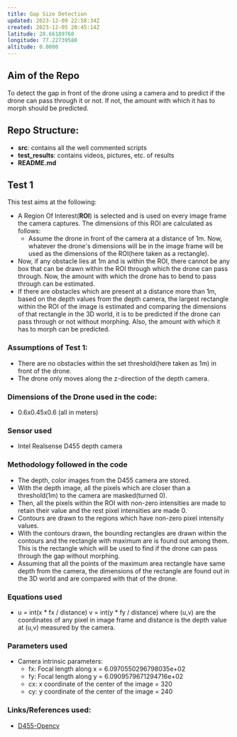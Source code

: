 ```yaml
---
title: Gap Size Detection
updated: 2023-12-09 22:58:34Z
created: 2023-12-05 20:45:14Z
latitude: 28.66189760
longitude: 77.22739580
altitude: 0.0000
---
```


## Aim of the Repo
To detect the gap in front of the drone using a camera and to predict if the drone can pass through it or not. If not, the amount with which it has to morph should be predicted.

## Repo Structure:
- **src**: contains all the well commented scripts
- **test_results**: contains videos, pictures, etc. of results 
- **README.md**

## Test 1
This test aims at the following:
- A Region Of Interest(**ROI**) is selected and is used on every image frame the camera captures. The dimensions of this ROI are calculated as follows:
	- Assume the drone in front of the camera at a distance of 1m. Now, whatever the drone's dimensions will be in the image frame will be used as the dimensions of the ROI(here taken as a rectangle). 
- Now, if any obstacle lies at 1m and is within the ROI, there cannot be any box that can be drawn within the ROI through which the drone can pass through. Now, the amount with which the drone has to bend to pass through can be estimated.
- If there are obstacles which are present at a distance more than 1m, based on the depth values from the depth camera, the largest rectangle within the ROI of the image is estimated and comparing the dimensions of that rectangle in the 3D world, it is to be predicted if the drone can pass through or not without morphing. Also, the amount with which it has to morph can be predicted.

### Assumptions of Test 1:
- There are no obstacles within the set threshold(here taken as 1m) in front of the drone.
- The drone only moves along the z-direction of the depth camera.

### Dimensions of the Drone used in the code:
- 0.6x0.45x0.6 (all in meters)

### Sensor used
- Intel Realsense D455 depth camera

### Methodology followed in the code
- The depth, color images from the D455 camera are stored.
- With the depth image, all the pixels which are closer than a threshold(1m) to the camera are masked(turned 0).
-  Then, all the pixels within the ROI with non-zero intensities are made to retain their value and the rest pixel intensities are made 0.
-  Contours are drawn to the regions which have non-zero pixel intensity values.
-  With the contours drawn, the bounding rectangles are drawn within the contours and the rectangle with maximum are is found out among them. This is the rectangle which will be used to find if the drone can pass through the gap without morphing.
-  Assuming that all the points of the maximum area rectangle have same depth from the camera, the dimensions of the rectangle are found out in the 3D world and are compared with that of the drone.

### Equations used
- u = int(x * fx / distance)
v = int(y * fy / distance)
where (u,v) are the coordinates of any pixel in image frame and distance is the depth value at (u,v) measured by the camera.

### Parameters used
- Camera intrinsic parameters:
	- fx: Focal length along x = 6.0970550296798035e+02
	- fy: Focal length along y = 6.0909579671294716e+02
	- cx: x coordinate of the center of the image = 320
	- cy: y coordinate of the center of the image = 240

### Links/References used:
- [D455-Opencv](https://dev.intelrealsense.com/docs/opencv-wrapper)
